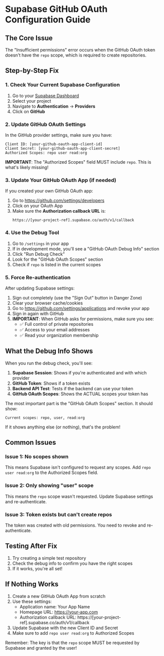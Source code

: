 # Supabase GitHub OAuth Configuration Guide

## The Core Issue
The "Insufficient permissions" error occurs when the GitHub OAuth token doesn't have the `repo` scope, which is required to create repositories.

## Step-by-Step Fix

### 1. Check Your Current Supabase Configuration

1. Go to your [Supabase Dashboard](https://app.supabase.com)
2. Select your project
3. Navigate to **Authentication** → **Providers**
4. Click on **GitHub**

### 2. Update GitHub OAuth Settings

In the GitHub provider settings, make sure you have:

```
Client ID: [your-github-oauth-app-client-id]
Client Secret: [your-github-oauth-app-client-secret]
Authorized Scopes: repo user read:org
```

**IMPORTANT**: The "Authorized Scopes" field MUST include `repo`. This is what's likely missing!

### 3. Update Your GitHub OAuth App (if needed)

If you created your own GitHub OAuth app:

1. Go to https://github.com/settings/developers
2. Click on your OAuth App
3. Make sure the **Authorization callback URL** is:
   ```
   https://[your-project-ref].supabase.co/auth/v1/callback
   ```

### 4. Use the Debug Tool

1. Go to `/settings` in your app
2. If in development mode, you'll see a "GitHub OAuth Debug Info" section
3. Click "Run Debug Check"
4. Look for the "GitHub OAuth Scopes" section
5. Check if `repo` is listed in the current scopes

### 5. Force Re-authentication

After updating Supabase settings:

1. Sign out completely (use the "Sign Out" button in Danger Zone)
2. Clear your browser cache/cookies
3. Go to https://github.com/settings/applications and revoke your app
4. Sign in again with GitHub
5. **IMPORTANT**: When GitHub asks for permissions, make sure you see:
   - ✅ Full control of private repositories
   - ✅ Access to your email addresses
   - ✅ Read your organization membership

## What the Debug Info Shows

When you run the debug check, you'll see:

1. **Supabase Session**: Shows if you're authenticated and with which provider
2. **GitHub Token**: Shows if a token exists
3. **Backend API Test**: Tests if the backend can use your token
4. **GitHub OAuth Scopes**: Shows the ACTUAL scopes your token has

The most important part is the "GitHub OAuth Scopes" section. It should show:
```
Current scopes: repo, user, read:org
```

If it shows anything else (or nothing), that's the problem!

## Common Issues

### Issue 1: No scopes shown
This means Supabase isn't configured to request any scopes. Add `repo user read:org` to the Authorized Scopes field.

### Issue 2: Only showing "user" scope
This means the `repo` scope wasn't requested. Update Supabase settings and re-authenticate.

### Issue 3: Token exists but can't create repos
The token was created with old permissions. You need to revoke and re-authenticate.

## Testing After Fix

1. Try creating a simple test repository
2. Check the debug info to confirm you have the right scopes
3. If it works, you're all set!

## If Nothing Works

1. Create a new GitHub OAuth App from scratch
2. Use these settings:
   - Application name: Your App Name
   - Homepage URL: https://your-app.com
   - Authorization callback URL: https://[your-project-ref].supabase.co/auth/v1/callback
3. Update Supabase with the new Client ID and Secret
4. Make sure to add `repo user read:org` to Authorized Scopes

Remember: The key is that the `repo` scope MUST be requested by Supabase and granted by the user!